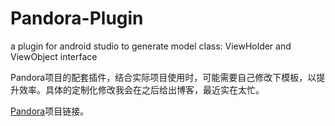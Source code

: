 # Pandora-Plugin
a plugin for android studio to generate model class: ViewHolder and ViewObject interface

Pandora项目的配套插件，结合实际项目使用时，可能需要自己修改下模板，以提升效率。具体的定制化修改我会在之后给出博客，最近实在太忙。

[Pandora](https://github.com/leobert-lan/Pandora)项目链接。
